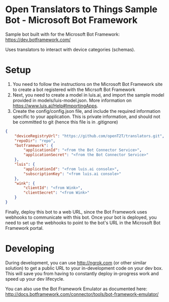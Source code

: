 # Open Translators to Things Sample Bot - Microsoft Bot Framework

Sample bot built with for the Microsoft Bot Framework: https://dev.botframework.com/

Uses translators to interact with device categories (schemas).

# Setup

1. You need to follow the instructions on the Microsoft Bot Framework site to create a bot registered with the Micrsoft Bot Framework
2. Next, you need to create a model in luis.ai, and import the sample model provided in models/luis-model.json. More information on https://www.luis.ai/Help#ImportingApps.
3. Create the config/config.json file, and include the required information specific to your application.
   This is private information, and should not be committed to git (hence this file is in .gitignore)

```json
{
    "deviceRegistryUrl": "https://github.com/openT2T/translators.git",
    "repoDir": "repo",
    "botframework": {
        "applicationId": "<from the Bot Connector Service>",
        "applicationSecret": "<from the Bot Connector Service>"
    },
    "luis": {
        "applicationId": "<from luis.ai console>",
        "subscriptionKey": "<from luis.ai console>"
    },
    "wink": {
        "clientId": "<from Wink>",
        "clientSecret": "<from Wink>"
    }
}
```

Finally, deploy this bot to a web URL, since the Bot Framework uses webhooks to communicate with this bot. Once your bot
is deployed, you need to set up the webhooks to point to the bot's URL in the Microsoft Bot Framework portal.

# Developing

During development, you can use http://ngrok.com (or other similar solution) to get a public URL to your in-development code on
your dev box. This will save you from having to constantly deploy in-progress work and speed up your dev lifecycle.

You can also use the Bot Framework Emulator as documented here: http://docs.botframework.com/connector/tools/bot-framework-emulator/
